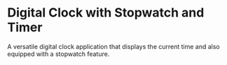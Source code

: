 # Digital Clock with Stopwatch and Timer

A versatile digital clock application that displays the current time and also equipped with a stopwatch feature.
